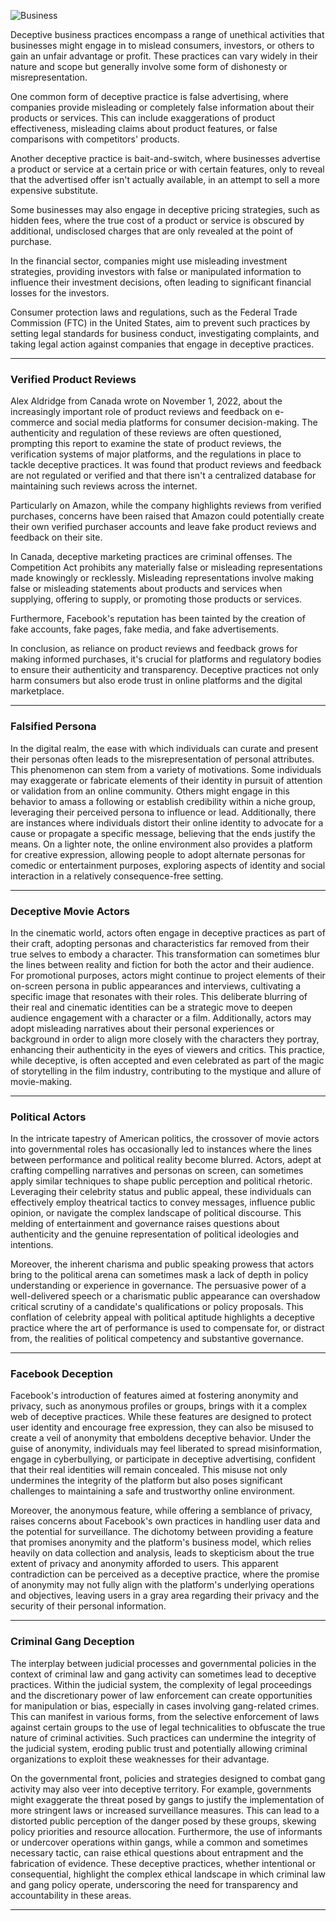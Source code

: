 ![Business](https://github.com/sourceduty/Deceptive_Business/assets/123030236/5164b75d-c96b-47b4-a7f8-2231ee69e021)

Deceptive business practices encompass a range of unethical activities that businesses might engage in to mislead consumers, investors, or others to gain an unfair advantage or profit. These practices can vary widely in their nature and scope but generally involve some form of dishonesty or misrepresentation.

One common form of deceptive practice is false advertising, where companies provide misleading or completely false information about their products or services. This can include exaggerations of product effectiveness, misleading claims about product features, or false comparisons with competitors' products.

Another deceptive practice is bait-and-switch, where businesses advertise a product or service at a certain price or with certain features, only to reveal that the advertised offer isn't actually available, in an attempt to sell a more expensive substitute.

Some businesses may also engage in deceptive pricing strategies, such as hidden fees, where the true cost of a product or service is obscured by additional, undisclosed charges that are only revealed at the point of purchase.

In the financial sector, companies might use misleading investment strategies, providing investors with false or manipulated information to influence their investment decisions, often leading to significant financial losses for the investors.

Consumer protection laws and regulations, such as the Federal Trade Commission (FTC) in the United States, aim to prevent such practices by setting legal standards for business conduct, investigating complaints, and taking legal action against companies that engage in deceptive practices.

***

### Verified Product Reviews

Alex Aldridge from Canada wrote on November 1, 2022, about the increasingly important role of product reviews and feedback on e-commerce and social media platforms for consumer decision-making. The authenticity and regulation of these reviews are often questioned, prompting this report to examine the state of product reviews, the verification systems of major platforms, and the regulations in place to tackle deceptive practices. It was found that product reviews and feedback are not regulated or verified and that there isn't a centralized database for maintaining such reviews across the internet.

Particularly on Amazon, while the company highlights reviews from verified purchases, concerns have been raised that Amazon could potentially create their own verified purchaser accounts and leave fake product reviews and feedback on their site.

In Canada, deceptive marketing practices are criminal offenses. The Competition Act prohibits any materially false or misleading representations made knowingly or recklessly. Misleading representations involve making false or misleading statements about products and services when supplying, offering to supply, or promoting those products or services.

Furthermore, Facebook's reputation has been tainted by the creation of fake accounts, fake pages, fake media, and fake advertisements.

In conclusion, as reliance on product reviews and feedback grows for making informed purchases, it's crucial for platforms and regulatory bodies to ensure their authenticity and transparency. Deceptive practices not only harm consumers but also erode trust in online platforms and the digital marketplace.

***

### Falsified Persona

In the digital realm, the ease with which individuals can curate and present their personas often leads to the misrepresentation of personal attributes. This phenomenon can stem from a variety of motivations. Some individuals may exaggerate or fabricate elements of their identity in pursuit of attention or validation from an online community. Others might engage in this behavior to amass a following or establish credibility within a niche group, leveraging their perceived persona to influence or lead. Additionally, there are instances where individuals distort their online identity to advocate for a cause or propagate a specific message, believing that the ends justify the means. On a lighter note, the online environment also provides a platform for creative expression, allowing people to adopt alternate personas for comedic or entertainment purposes, exploring aspects of identity and social interaction in a relatively consequence-free setting.

***

### Deceptive Movie Actors

In the cinematic world, actors often engage in deceptive practices as part of their craft, adopting personas and characteristics far removed from their true selves to embody a character. This transformation can sometimes blur the lines between reality and fiction for both the actor and their audience. For promotional purposes, actors might continue to project elements of their on-screen persona in public appearances and interviews, cultivating a specific image that resonates with their roles. This deliberate blurring of their real and cinematic identities can be a strategic move to deepen audience engagement with a character or a film. Additionally, actors may adopt misleading narratives about their personal experiences or background in order to align more closely with the characters they portray, enhancing their authenticity in the eyes of viewers and critics. This practice, while deceptive, is often accepted and even celebrated as part of the magic of storytelling in the film industry, contributing to the mystique and allure of movie-making.

***

### Political Actors

In the intricate tapestry of American politics, the crossover of movie actors into governmental roles has occasionally led to instances where the lines between performance and political reality become blurred. Actors, adept at crafting compelling narratives and personas on screen, can sometimes apply similar techniques to shape public perception and political rhetoric. Leveraging their celebrity status and public appeal, these individuals can effectively employ theatrical tactics to convey messages, influence public opinion, or navigate the complex landscape of political discourse. This melding of entertainment and governance raises questions about authenticity and the genuine representation of political ideologies and intentions.

Moreover, the inherent charisma and public speaking prowess that actors bring to the political arena can sometimes mask a lack of depth in policy understanding or experience in governance. The persuasive power of a well-delivered speech or a charismatic public appearance can overshadow critical scrutiny of a candidate's qualifications or policy proposals. This conflation of celebrity appeal with political aptitude highlights a deceptive practice where the art of performance is used to compensate for, or distract from, the realities of political competency and substantive governance.

***

### Facebook Deception

Facebook's introduction of features aimed at fostering anonymity and privacy, such as anonymous profiles or groups, brings with it a complex web of deceptive practices. While these features are designed to protect user identity and encourage free expression, they can also be misused to create a veil of anonymity that emboldens deceptive behavior. Under the guise of anonymity, individuals may feel liberated to spread misinformation, engage in cyberbullying, or participate in deceptive advertising, confident that their real identities will remain concealed. This misuse not only undermines the integrity of the platform but also poses significant challenges to maintaining a safe and trustworthy online environment.

Moreover, the anonymous feature, while offering a semblance of privacy, raises concerns about Facebook's own practices in handling user data and the potential for surveillance. The dichotomy between providing a feature that promises anonymity and the platform's business model, which relies heavily on data collection and analysis, leads to skepticism about the true extent of privacy and anonymity afforded to users. This apparent contradiction can be perceived as a deceptive practice, where the promise of anonymity may not fully align with the platform's underlying operations and objectives, leaving users in a gray area regarding their privacy and the security of their personal information.

***

### Criminal Gang Deception

The interplay between judicial processes and governmental policies in the context of criminal law and gang activity can sometimes lead to deceptive practices. Within the judicial system, the complexity of legal proceedings and the discretionary power of law enforcement can create opportunities for manipulation or bias, especially in cases involving gang-related crimes. This can manifest in various forms, from the selective enforcement of laws against certain groups to the use of legal technicalities to obfuscate the true nature of criminal activities. Such practices can undermine the integrity of the judicial system, eroding public trust and potentially allowing criminal organizations to exploit these weaknesses for their advantage.

On the governmental front, policies and strategies designed to combat gang activity may also veer into deceptive territory. For example, governments might exaggerate the threat posed by gangs to justify the implementation of more stringent laws or increased surveillance measures. This can lead to a distorted public perception of the danger posed by these groups, skewing policy priorities and resource allocation. Furthermore, the use of informants or undercover operations within gangs, while a common and sometimes necessary tactic, can raise ethical questions about entrapment and the fabrication of evidence. These deceptive practices, whether intentional or consequential, highlight the complex ethical landscape in which criminal law and gang policy operate, underscoring the need for transparency and accountability in these areas.

***
